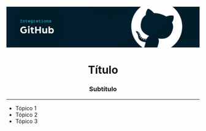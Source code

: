
![](banner.png)
<h1 align="center">Título</h1>
<h3 align="center">Subtítulo</h3>
<hr>

- Tópico 1
- Tópico 2
- Tópico 3
